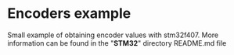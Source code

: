 # Encoders example

Small example of obtaining encoder values with stm32f407. More information can be found in the "**STM32**" directory README.md file
